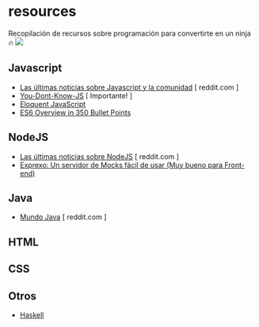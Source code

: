 # resources
Recopilación de recursos sobre programación para convertirte en un ninja :fire: 
![](http://animationsa2z.com/attachments/Image/ninja/ninja17.gif)

## Javascript
- [Las últimas noticias sobre Javascript y la comunidad](https://www.reddit.com/r/javascript/) [ reddit.com ]
- [You-Dont-Know-JS](https://github.com/getify/You-Dont-Know-JS) [ Importante! ]
- [Eloquent JavaScript](http://eloquentjavascript.net/)
- [ES6 Overview in 350 Bullet Points](https://ponyfoo.com/articles/es6)

## NodeJS
- [Las últimas noticias sobre NodeJS](https://www.reddit.com/r/node/) [ reddit.com ]
- [Exprexo: Un servidor de Mocks fácil de usar (Muy bueno para Front-end)](https://github.com/exprexo/exprexo) 

## Java
- [Mundo Java](https://www.reddit.com/r/java/) [ reddit.com ]

## HTML


## CSS


## Otros
- [Haskell](http://learnyouahaskell.com/starting-out)
